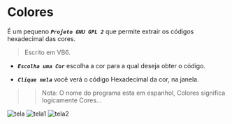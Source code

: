 # Colores

É um pequeno ***```Projeto GNU GPL 2```*** que permite extrair os códigos hexadecimal das cores. 
> Escrito em VB6.

* ***```Escolha uma Cor```*** escolha a cor para a qual deseja obter o código.   

* ***```Clique nela```*** você verá o código Hexadecimal da cor, na janela.


> > Nota: O nome do programa esta em espanhol, Colores significa logicamente Cores...


![tela](https://user-images.githubusercontent.com/16761375/35890012-fd6009ce-0b84-11e8-8662-fb5be24c627e.png)  ![tela1](https://notabug.org/attachments/b036e583-db42-49bd-acb9-aa7217772237)
![tela2](https://notabug.org/attachments/900fe468-09cb-4054-bb8f-c72d1bb9c4ce)